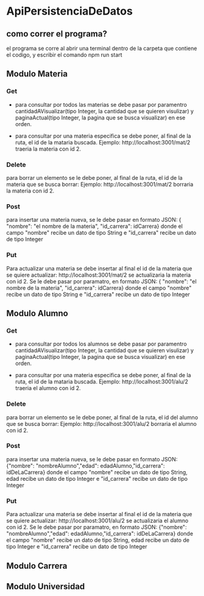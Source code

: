# ApiPersistenciaDeDatos

## como correr el programa?
el programa se corre al abrir una terminal dentro de la carpeta que contiene el codigo, y escribir el comando npm run start

## Modulo Materia

### Get

* para consultar por todos las materias se debe pasar por paramentro cantidadAVisualizar(tipo Integer, la cantidad que se quieren visulizar) y paginaActual(tipo Integer, la pagina que se busca visualizar) en ese orden.

* para consultar por una materia especifica se debe poner, al final de la ruta, el id de la mataria buscada. Ejemplo: http://localhost:3001/mat/2 traeria la materia con id 2.

### Delete

para borrar un elemento se le debe poner, al final de la ruta, el id de la materia que se busca borrar: Ejemplo: http://localhost:3001/mat/2 borraria la materia con id 2.

### Post

para insertar una materia nueva, se le debe pasar en formato JSON:
{ "nombre": "el nombre de la materia", "id_carrera": idCarrera} donde el campo "nombre" recibe un dato de tipo String e "id_carrera" recibe un dato de tipo Integer

### Put

Para actualizar una materia se debe insertar al final el id de la materia que se quiere actualizar: http://localhost:3001/mat/2 se actualizaria la materia con id 2.
Se le debe pasar por paramatro, en formato JSON:
{ "nombre": "el nombre de la materia", "id_carrera": idCarrera} donde el campo "nombre" recibe un dato de tipo String e "id_carrera" recibe un dato de tipo Integer

## Modulo Alumno

### Get

* para consultar por todos los alumnos se debe pasar por paramentro cantidadAVisualizar(tipo Integer, la cantidad que se quieren visulizar) y paginaActual(tipo Integer, la pagina que se busca visualizar) en ese orden.

* para consultar por una materia especifica se debe poner, al final de la ruta, el id de la mataria buscada. Ejemplo: http://localhost:3001/alu/2 traeria el alumno con id 2.

### Delete

para borrar un elemento se le debe poner, al final de la ruta, el id del alumno que se busca borrar: Ejemplo: http://localhost:3001/alu/2 borraria el alumno con id 2.

### Post
para insertar una materia nueva, se le debe pasar en formato JSON:
{"nombre": "nombreAlumno","edad": edadAlumno,"id_carrera": idDeLaCarrera} donde el campo "nombre" recibe un dato de tipo String, edad recibe un dato de tipo Integer e "id_carrera" recibe un dato de tipo Integer

### Put

Para actualizar una materia se debe insertar al final el id de la materia que se quiere actualizar: http://localhost:3001/alu/2 se actualizaria el alumno con id 2.
Se le debe pasar por paramatro, en formato JSON:
{"nombre": "nombreAlumno","edad": edadAlumno,"id_carrera": idDeLaCarrera} donde el campo "nombre" recibe un dato de tipo String, edad recibe un dato de tipo Integer e "id_carrera" recibe un dato de tipo Integer

## Modulo Carrera

## Modulo Universidad

